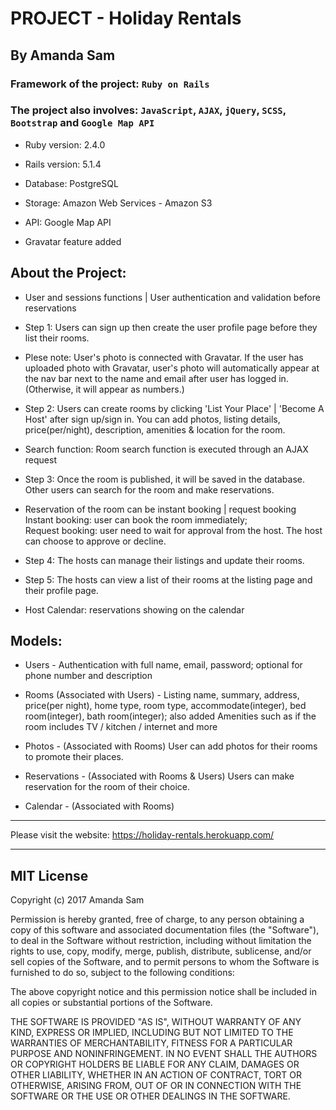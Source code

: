 # PROJECT - Holiday Rentals

## By Amanda Sam

### Framework of the project: `Ruby on Rails`

### The project also involves: `JavaScript`, `AJAX`, `jQuery`, `SCSS`, `Bootstrap` and `Google Map API`

* Ruby version: 2.4.0

* Rails version: 5.1.4

* Database: PostgreSQL

* Storage: Amazon Web Services - Amazon S3

* API: Google Map API

* Gravatar feature added

## About the Project:

- User and sessions functions | User authentication and validation before reservations

- Step 1: Users can sign up then create the user profile page before they list their rooms.

- Plese note: User's photo is connected with Gravatar. If the user has uploaded photo with Gravatar, user's photo will automatically appear at the nav bar next to the name and email after user has logged in. (Otherwise, it will appear as numbers.)

- Step 2: Users can create rooms by clicking 'List Your Place' | 'Become A Host' after sign up/sign in. You can add photos, listing details, price(per/night), description, amenities & location for the room.

- Search function: Room search function is executed through an AJAX request

- Step 3: Once the room is published, it will be saved in the database. Other users can search for the room and make reservations.

- Reservation of the room can be instant booking | request booking<br/>
Instant booking: user can book the room immediately;<br/>
Request booking: user need to wait for approval from the host. The host can choose to approve or decline.

- Step 4: The hosts can manage their listings and update their rooms.

- Step 5: The hosts can view a list of their rooms at the listing page and their profile page.

- Host Calendar: reservations showing on the calendar

## Models:

* Users - Authentication with full name, email, password; optional for phone number and description

* Rooms (Associated with Users) - Listing name, summary, address, price(per night), home type, room type, accommodate(integer), bed room(integer), bath room(integer); also added Amenities such as if the room includes TV / kitchen / internet and more

* Photos - (Associated with Rooms) User can add photos for their rooms to promote their places.

* Reservations - (Associated with Rooms & Users) Users can make reservation for the room of their choice.

* Calendar - (Associated with Rooms)

-------------------------------------------

Please visit the website:
https://holiday-rentals.herokuapp.com/

-------------------------------------------

## MIT License

Copyright (c) 2017 Amanda Sam

Permission is hereby granted, free of charge, to any person obtaining a copy
of this software and associated documentation files (the "Software"), to deal
in the Software without restriction, including without limitation the rights
to use, copy, modify, merge, publish, distribute, sublicense, and/or sell
copies of the Software, and to permit persons to whom the Software is
furnished to do so, subject to the following conditions:

The above copyright notice and this permission notice shall be included in all
copies or substantial portions of the Software.

THE SOFTWARE IS PROVIDED "AS IS", WITHOUT WARRANTY OF ANY KIND, EXPRESS OR
IMPLIED, INCLUDING BUT NOT LIMITED TO THE WARRANTIES OF MERCHANTABILITY,
FITNESS FOR A PARTICULAR PURPOSE AND NONINFRINGEMENT. IN NO EVENT SHALL THE
AUTHORS OR COPYRIGHT HOLDERS BE LIABLE FOR ANY CLAIM, DAMAGES OR OTHER
LIABILITY, WHETHER IN AN ACTION OF CONTRACT, TORT OR OTHERWISE, ARISING FROM,
OUT OF OR IN CONNECTION WITH THE SOFTWARE OR THE USE OR OTHER DEALINGS IN THE
SOFTWARE.
